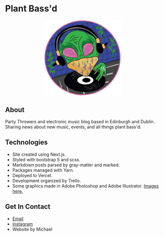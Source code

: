 # Plant Bass'd

<p align="center">
<img width="50%" src="public/various/logo_circle.png" alt="plant bass'd logo.">
</p>

## About

Party Throwers and electronic music blog based in Edinburgh and Dublin. Sharing news about new music, events, and all things plant bass'd.

## Technologies

-   Site created using Next.js.
-   Styled with bootstrap 5 and scss.
-   Markdown posts parsed by gray-matter and marked.
-   Packages managed with Yarn.
-   Deployed to Vercel.
-   Development organized by Trello.
-   Some graphics made in Adobe Photoshop and Adobe Illustrator. [Images here.](https://github.com/michaelssavage/plantbassd-graphics)

## Get In Contact

-   [Email](mailto:plantbassddjs@gmail.com)
-   [Instagram](www.instagram.com/plantbassddjs)
-   Website by Michael
